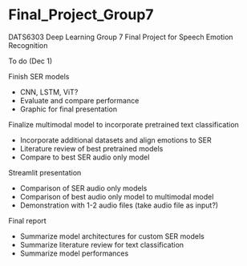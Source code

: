 # Final_Project_Group7
DATS6303 Deep Learning Group 7 Final Project for Speech Emotion Recognition



To do (Dec 1)

Finish SER models
-   CNN, LSTM, ViT?
-   Evaluate and compare performance
-   Graphic for final presentation

Finalize multimodal model to incorporate pretrained text classification
-   Incorporate additional datasets and align emotions to SER
-   Literature review of best pretrained models
-   Compare to best SER audio only model

Streamlit presentation
-   Comparison of SER audio only models
-   Comparison of best audio only model to multimodal model
-   Demonstration with 1-2 audio files (take audio file as input?)

Final report
-   Summarize model architectures for custom SER models
-   Summarize literature review for text classification
-   Summarize model performances

